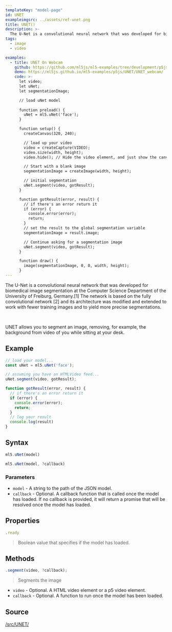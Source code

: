 ```yaml
---
templateKey: "model-page"
id: UNET
exampleimgsrc: ../assets/ref-unet.png
title: UNET()
description: >- 
  The U-Net is a convolutional neural network that was developed for biomedical image segmentation at the Computer Science Department of the University of Freiburg, Germany.[1] The network is based on the fully convolutional network [2] and its architecture was modified and extended to work with fewer training images and to yield more precise segmentations.
tags:
  - image
  - video

examples:
  - title: UNET On Webcam
    github: https://github.com/ml5js/ml5-examples/tree/development/p5js/UNET/UNET_webcam
    demo: https://ml5js.github.io/ml5-examples/p5js/UNET/UNET_webcam/
    code: >-
      let video;
      let uNet;
      let segmentationImage;

      // load uNet model
      
      function preload() {
        uNet = ml5.uNet('face');
      }

      function setup() {
        createCanvas(320, 240);

        // load up your video
        video = createCapture(VIDEO);
        video.size(width, height);
        video.hide(); // Hide the video element, and just show the canvas

        // Start with a blank image
        segmentationImage = createImage(width, height);

        // initial segmentation
        uNet.segment(video, gotResult);
      }

      function gotResult(error, result) {
        // if there's an error return it
        if (error) {
          console.error(error);
          return;
        }
        // set the result to the global segmentation variable
        segmentationImage = result.image;

        // Continue asking for a segmentation image
        uNet.segment(video, gotResult);
      }

      function draw() {
        image(segmentationImage, 0, 0, width, height);
      }
---
```


The U-Net is a convolutional neural network that was developed for biomedical image segmentation at the Computer Science Department of the University of Freiburg, Germany.[1] The network is based on the fully convolutional network [2] and its architecture was modified and extended to work with fewer training images and to yield more precise segmentations.

<br/>

UNET allows you to segment an image, removing, for example, the background from video of you while sitting at your desk.

## Example

```javascript
// load your model...
const uNet = ml5.uNet('face');

// assuming you have an HTMLVideo feed...
uNet.segment(video, gotResult);

function gotResult(error, result) {
  // if there's an error return it
  if (error) {
    console.error(error);
    return;
  }
  // log your result
  console.log(result)
}

```


## Syntax


```javascript
ml5.uNet(model)
```

```javascript
ml5.uNet(model, ?callback)
```

### Parameters

- `model` - A string to the path of the JSON model.
- `callback` - Optional. A callback function that is called once the model has loaded. If no callback is provided, it will return a promise that will be resolved once the model has loaded.

## Properties

```javascript
.ready
```

> Boolean value that specifies if the model has loaded.


## Methods

```javascript
.segment(video, ?callback);
```

> Segments the image

- `video` - Optional. A HTML video element or a p5 video element.
- `callback` - Optional. A function to run once the model has been loaded.


## Source

[/src/UNET/](https://github.com/ml5js/ml5-library/tree/development/src/UNET)

